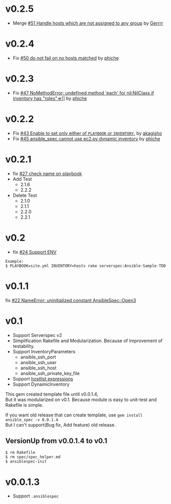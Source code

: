 # v0.2.5
- Merge [#51 Handle hosts which are not assigned to any group](https://github.com/volanja/ansible_spec/pull/51) by [Gerrrr](https://github.com/Gerrrr)

# v0.2.4
- Fix [#50 do not fail on no hosts matched](https://github.com/volanja/ansible_spec/pull/50) by [phiche](https://github.com/phiche)

# v0.2.3
- Fix [#47 NoMethodError: undefined method 'each' for nil:NilClass if inventory has "roles"=>[]](https://github.com/volanja/ansible_spec/issues/47) by [phiche](https://github.com/phiche)

# v0.2.2
- Fix [#43 Enable to set only either of `PLAYBOOK` or `INVENTORY`.](https://github.com/volanja/ansible_spec/issues/43) by [akagisho](https://github.com/akagisho)
- Fix [#45 ansible_spec cannot use ec2.py dynamic inventory](https://github.com/volanja/ansible_spec/issues/45) by [phiche](https://github.com/phiche)

# v0.2.1
- fix [#27 check name on playbook](https://github.com/volanja/ansible_spec/issues/27)
- Add Test
  - 2.1.6
  - 2.2.2
- Delete Test
  - 2.1.0
  - 2.1.1
  - 2.2.0
  - 2.2.1

# v0.2
- fix [#24 Support ENV](https://github.com/volanja/ansible_spec/issues/24)

```
Example:
$ PLAYBOOK=site.yml INVENTORY=hosts rake serverspec:Ansible-Sample-TDD 
```

# v0.1.1

fix [#22 NameError: uninitialized constant AnsibleSpec::Open3](https://github.com/volanja/ansible_spec/issues/22)


# v0.1

- Support Serverspec v2
- Simplification Rakefile and Modularization. Because of Improvement of testability.
- Support InventoryParameters  
  - ansible_ssh_port
  - ansible_ssh_user
  - ansible_ssh_host
  - ansible_ssh_private_key_file
- Support [hostlist expressions](http://docs.ansible.com/intro_inventory.html#hosts-and-groups)
- Support DynamicInventory

This gem created template file until v0.0.1.4,  
But it was modularized on v0.1. Because module is easy to unit-test and Rakefile is simple.  

If you want old release that can create template, use `gem install ansible_spec -v 0.0.1.4`  
But I can't support(Bug fix, Add feature) old release.  

## VersionUp from v0.0.1.4 to v0.1

```
$ rm Rakefile
$ rm spec/spec_helper.md
$ ansiblespec-init 
```

# v0.0.1.3
- Support `.ansiblespec`


